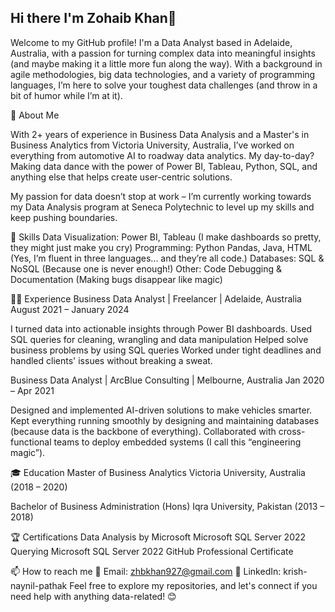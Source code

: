 
## Hi there I'm Zohaib Khan👋


Welcome to my GitHub profile! I'm a Data Analyst based in Adelaide, Australia, with a passion for turning complex data into meaningful insights (and maybe making it a little more fun along the way). With a background in agile methodologies, big data technologies, and a variety of programming languages, I’m here to solve your toughest data challenges (and throw in a bit of humor while I’m at it).

🚀 About Me

With 2+ years of experience in Business Data Analysis and a Master's in Business Analytics from Victoria University, Australia, I’ve worked on everything from automotive AI to roadway data analytics. My day-to-day? Making data dance with the power of Power BI, Tableau, Python, SQL, and anything else that helps create user-centric solutions.

My passion for data doesn’t stop at work – I’m currently working towards my Data Analysis program at Seneca Polytechnic to level up my skills and keep pushing boundaries.

🎯 Skills
Data Visualization: Power BI, Tableau (I make dashboards so pretty, they might just make you cry)
Programming: Python Pandas, Java, HTML (Yes, I’m fluent in three languages... and they’re all code.)
Databases: SQL & NoSQL (Because one is never enough!)
Other: Code Debugging & Documentation (Making bugs disappear like magic)

👨‍💻 Experience
Business Data Analyst | Freelancer | Adelaide, Australia
August 2021 – January 2024

I turned data into actionable insights through Power BI dashboards.
Used SQL queries for cleaning, wrangling and data manipulation
Helped solve business problems by using SQL queries
Worked under tight deadlines and handled clients' issues without breaking a sweat.

Business Data Analyst | ArcBlue Consulting | Melbourne, Australia
Jan 2020 – Apr 2021

Designed and implemented AI-driven solutions to make vehicles smarter.
Kept everything running smoothly by designing and maintaining databases (because data is the backbone of everything).
Collaborated with cross-functional teams to deploy embedded systems (I call this “engineering magic”).

🎓 Education
Master of Business Analytics
Victoria University, Australia (2018 – 2020)

Bachelor of Business Administration (Hons)
Iqra University, Pakistan (2013 – 2018)

🏆 Certifications
Data Analysis by Microsoft
Microsoft SQL Server 2022
Querying Microsoft SQL Server 2022
GitHub Professional Certificate


📫 How to reach me
📧 Email: zhbkhan927@gmail.com
🔗 LinkedIn: krish-naynil-pathak
Feel free to explore my repositories, and let's connect if you need help with anything data-related! 😊

<!--
**ZOHAIB927/ZOHAIB927** is a ✨ _special_ ✨ repository because its `README.md` (this file) appears on your GitHub profile.

Here are some ideas to get you started:

- 🔭 I’m currently working on ...
- 🌱 I’m currently learning ...
- 👯 I’m looking to collaborate on ...
- 🤔 I’m looking for help with ...
- 💬 Ask me about ...
- 📫 How to reach me: ...
- 😄 Pronouns: ...
- ⚡ Fun fact: ...
-->
